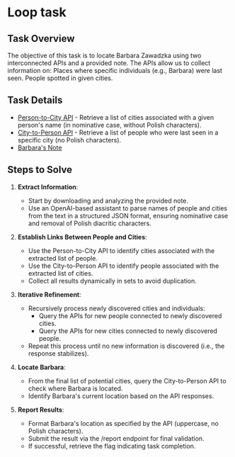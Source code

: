 # Loop task

## Task Overview
The objective of this task is to locate Barbara Zawadzka using two interconnected APIs and a provided note. The APIs allow us to collect information on:
Places where specific individuals (e.g., Barbara) were last seen.
People spotted in given cities.

## Task Details
- [Person-to-City API](https://centrala.ag3nts.org/people) - Retrieve a list of cities associated with a given person's name (in nominative case, without Polish characters).
- [City-to-Person API](https://centrala.ag3nts.org/places) - Retrieve a list of people who were last seen in a specific city (no Polish characters).
- [Barbara's Note](https://centrala.ag3nts.org/dane/barbara.txt)

## Steps to Solve
1. **Extract Information**:
   - Start by downloading and analyzing the provided note.
   - Use an OpenAI-based assistant to parse names of people and cities from the text in a structured JSON format, ensuring nominative case and removal of Polish diacritic characters.
   
2. **Establish Links Between People and Cities**:
   - Use the Person-to-City API to identify cities associated with the extracted list of people.
   - Use the City-to-Person API to identify people associated with the extracted list of cities.
   - Collect all results dynamically in sets to avoid duplication.
   
3. **Iterative Refinement**:
   - Recursively process newly discovered cities and individuals:
     - Query the APIs for new people connected to newly discovered cities.
     - Query the APIs for new cities connected to newly discovered people.
   - Repeat this process until no new information is discovered (i.e., the response stabilizes).
   
4. **Locate Barbara**:
   - From the final list of potential cities, query the City-to-Person API to check where Barbara is located.
   - Identify Barbara's current location based on the API responses.
   
5. **Report Results**:
   - Format Barbara's location as specified by the API (uppercase, no Polish characters).
   - Submit the result via the /report endpoint for final validation.
   - If successful, retrieve the flag indicating task completion.